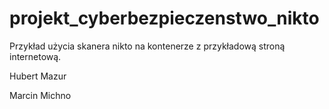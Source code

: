 # projekt_cyberbezpieczenstwo_nikto
Przykład użycia skanera nikto na kontenerze z przykładową stroną internetową.

Hubert Mazur

Marcin Michno

